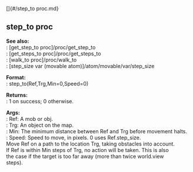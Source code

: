 []{#/step_to proc.md}    
## step_to proc    
**See also:**    
:   [get_step_to proc]/proc/get_step_to    
:   [get_steps_to proc]/proc/get_steps_to    
:   [walk_to proc]/proc/walk_to    
:   [step_size var (movable atom)]/atom/movable/var/step_size    
<!-- -->    
**Format:**    
:   step_to(Ref,Trg,Min=0,Speed=0)    
<!-- -->    
**Returns:**    
:   1 on success; 0 otherwise.    
<!-- -->    
**Args:**    
:   Ref: A mob or obj.    
:   Trg: An object on the map.    
:   Min: The minimum distance between Ref and Trg before movement halts.    
:   Speed: Speed to move, in pixels. 0 uses Ref.step_size.    
Move Ref on a path to the location Trg, taking obstacles into account.    
If Ref is within Min steps of Trg, no action will be taken. This is also    
the case if the target is too far away (more than twice world.view    
steps).  
